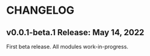 # CHANGELOG
## **v0.0.1-beta.1 Release: May 14, 2022**
First beta release. All modules work-in-progress.
